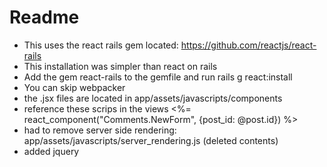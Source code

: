 # Readme

* This uses the react rails gem located: https://github.com/reactjs/react-rails
* This installation was simpler than react on rails
* Add the gem react-rails to the gemfile and run rails g react:install
* You can skip webpacker
* the .jsx files are located in app/assets/javascripts/components
* reference these scrips in the views <%= react_component("Comments.NewForm", {post_id: @post.id}) %>
* had to remove server side rendering: app/assets/javascripts/server_rendering.js (deleted contents)
* added jquery